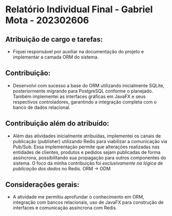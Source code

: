 # Relatório Individual Final - Gabriel Mota - 202302606

## Atribuição de cargo e tarefas:
- Fiquei responsável por auxiliar na documentação do projeto e implementar a camada ORM do sistema.

## Contribuição:
- Desenvolvi com sucesso a base do ORM utilizando inicialmente SQLite, posteriormente migrando para PostgreSQL conforme o planejado. Também implementei as interfaces gráficas em JavaFX e seus respectivos controladores, garantindo a integração completa com o banco de dados relacional.

## Contribuição além do atribuído:
- Além das atividades inicialmente atribuídas, implementei os canais de publicação (publisher) utilizando Redis para viabilizar a comunicação via Pub/Sub. Essa implementação permite que alterações realizadas nas entidades de clientes, produtos e pedidos sejam publicadas de forma assíncrona, possibilitando sua propagação para outros componentes do sistema. O foco da minha contribuição foi *exclusivamente na lógica de publicação dos dados* no Redis. ORM -> ODM

## Considerações gerais:
- A atividade me permitiu aprofundar o conhecimento em ORM, integração com bancos relacionais, uso de JavaFX para construção de interfaces e comunicação assíncrona com Redis.

